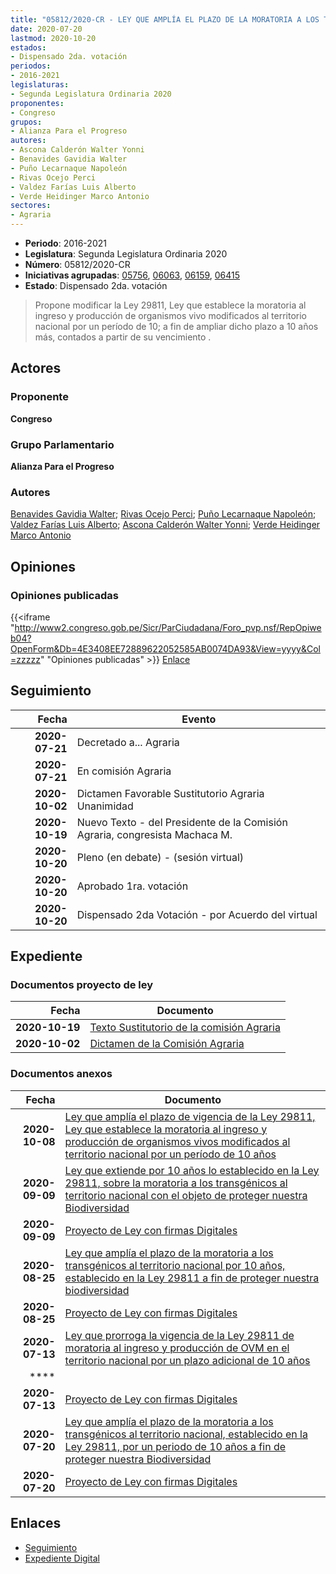 ```yaml
---
title: "05812/2020-CR - LEY QUE AMPLÍA EL PLAZO DE LA MORATORIA A LOS TRANSGÉNICOS AL TERRITORIO NACIONAL, ESTABLECIDO EN LA LEY 29811, POR UN PERÍODO DE 10 AÑOS A FIN DE PROTEGER NUETRA BIODIVERSIDAD"
date: 2020-07-20
lastmod: 2020-10-20
estados:
- Dispensado 2da. votación
periodos:
- 2016-2021
legislaturas:
- Segunda Legislatura Ordinaria 2020
proponentes:
- Congreso
grupos:
- Alianza Para el Progreso
autores:
- Ascona Calderón Walter Yonni
- Benavides Gavidia Walter
- Puño Lecarnaque Napoleón
- Rivas Ocejo Perci
- Valdez Farías Luis Alberto
- Verde Heidinger Marco Antonio
sectores:
- Agraria
---
```

- **Periodo**: 2016-2021
- **Legislatura**: Segunda Legislatura Ordinaria 2020
- **Número**: 05812/2020-CR
- **Iniciativas agrupadas**: [05756](../../05700/05756), [06063](../../06000/06063), [06159](../../06100/06159), [06415](../../06400/06415)
- **Estado**: Dispensado 2da. votación

> Propone modificar la Ley 29811, Ley que establece la moratoria al ingreso y producción de organismos vivo modificados al territorio nacional por un período de 10; a fin de ampliar dicho plazo a 10 años más, contados a partir de su vencimiento .


## Actores

### Proponente

**Congreso**

### Grupo Parlamentario

**Alianza Para el Progreso**

### Autores

[Benavides Gavidia Walter](mailto:mailto:wbenavides@congreso.gob.pe); [Rivas Ocejo Perci](mailto:mailto:privas@congreso.gob.pe); [Puño Lecarnaque Napoleón](mailto:mailto:npuno@congreso.gob.pe); [Valdez Farías Luis Alberto](mailto:mailto:lvaldez@congreso.gob.pe); [Ascona Calderón Walter Yonni](mailto:mailto:wascona@congreso.gob.pe); [Verde Heidinger Marco Antonio](mailto:mailto:mverde@congreso.gob.pe)

## Opiniones

### Opiniones publicadas

{{<iframe "http://www2.congreso.gob.pe/Sicr/ParCiudadana/Foro_pvp.nsf/RepOpiweb04?OpenForm&Db=4E3408EE72889622052585AB0074DA93&View=yyyy&Col=zzzzz" "Opiniones publicadas" >}}
[Enlace](http://www2.congreso.gob.pe/Sicr/ParCiudadana/Foro_pvp.nsf/RepOpiweb04?OpenForm&Db=4E3408EE72889622052585AB0074DA93&View=yyyy&Col=zzzzz)


## Seguimiento

| Fecha | Evento |
|------:|--------|
| **2020-07-21** | Decretado a... Agraria |
| **2020-07-21** | En comisión Agraria |
| **2020-10-02** | Dictamen Favorable Sustitutorio Agraria Unanimidad |
| **2020-10-19** | Nuevo Texto - del Presidente de la Comisión Agraria, congresista Machaca M. |
| **2020-10-20** | Pleno (en debate) - (sesión virtual) |
| **2020-10-20** | Aprobado 1ra. votación |
| **2020-10-20** | Dispensado 2da Votación - por Acuerdo del virtual |

## Expediente

### Documentos proyecto de ley

| Fecha | Documento |
|------:|-----------|
| **2020-10-19** | [Texto Sustitutorio de la comisión Agraria](https://leyes.congreso.gob.pe/Documentos/2016_2021/Texto_Sustitutorio/Proyectos_de_Ley/TS05812-20201019.pdf) |
| **2020-10-02** | [Dictamen de la Comisión Agraria](https://leyes.congreso.gob.pe/Documentos/2016_2021/Dictamenes/Proyectos_de_Ley/05812DC01MAY-20201002.pdf) |

### Documentos anexos

| Fecha | Documento |
|------:|-----------|
| **2020-10-08** | [Ley que amplía el plazo de vigencia de la Ley 29811, Ley que establece la moratoria al ingreso y producción de organismos vivos modificados al territorio nacional por un período de 10 años](http://www.leyes.congreso.gob.pe/Documentos/2016_2021/Proyectos_de_Ley_y_de_Resoluciones_Legislativas/PL06415-20201008.pdf) |
| **2020-09-09** | [Ley que extiende por 10 años lo establecido en la Ley 29811, sobre la moratoria a los transgénicos al territorio nacional con el objeto de proteger nuestra Biodiversidad](http://www.leyes.congreso.gob.pe/Documentos/2016_2021/Proyectos_de_Ley_y_de_Resoluciones_Legislativas/PL06159-20200909.pdf) |
| **2020-09-09** | [Proyecto de Ley con firmas Digitales](http://www.leyes.congreso.gob.pe/Documentos/2016_2021/Proyectos_de_Ley_y_de_Resoluciones_Legislativas/Proyectos_Firmas_digitales/PL06159.pdf) |
| **2020-08-25** | [Ley que amplía el plazo de la moratoria a los transgénicos al territorio nacional por 10 años, establecido en la Ley 29811 a fin de proteger nuestra biodiversidad](http://www.leyes.congreso.gob.pe/Documentos/2016_2021/Proyectos_de_Ley_y_de_Resoluciones_Legislativas/PL06063-20200825.pdf) |
| **2020-08-25** | [Proyecto de Ley con firmas Digitales](http://www.leyes.congreso.gob.pe/Documentos/2016_2021/Proyectos_de_Ley_y_de_Resoluciones_Legislativas/Proyectos_Firmas_digitales/PL06063.pdf) |
| **2020-07-13** | [Ley que prorroga la vigencia de la Ley 29811 de moratoria al ingreso y producción de OVM en el territorio nacional por un plazo adicional de 10 años](http://www.leyes.congreso.gob.pe/Documentos/2016_2021/Proyectos_de_Ley_y_de_Resoluciones_Legislativas/PL05756-20200713.pdf) |
| **** | []() |
| **2020-07-13** | [Proyecto de Ley con firmas Digitales](http://www.leyes.congreso.gob.pe/Documentos/2016_2021/Proyectos_de_Ley_y_de_Resoluciones_Legislativas/Proyectos_Firmas_digitales/PL05756.pdf) |
| **2020-07-20** | [Ley que amplía el plazo de la moratoria a los transgénicos al territorio nacional, establecido en la Ley 29811, por un periodo de 10 años a fin de proteger nuestra Biodiversidad](http://www.leyes.congreso.gob.pe/Documentos/2016_2021/Proyectos_de_Ley_y_de_Resoluciones_Legislativas/PL05812-20200720.pdf) |
| **2020-07-20** | [Proyecto de Ley con firmas Digitales](http://www.leyes.congreso.gob.pe/Documentos/2016_2021/Proyectos_de_Ley_y_de_Resoluciones_Legislativas/Proyectos_Firmas_digitales/PL05812.pdf) |

## Enlaces

- [Seguimiento](http://www2.congreso.gob.pe/Sicr/TraDocEstProc/CLProLey2016.nsf/f7fff46988ca05b1052578e100829cc7/1852552b847397b5052585ac005c464a?OpenDocument)
- [Expediente Digital](http://www2.congreso.gob.pe/Sicr/TraDocEstProc/Expvirt_2011.nsf/visbusqptramdoc1621/05812?opendocument)

